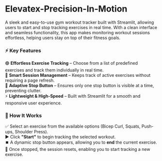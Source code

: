 # Elevatex-Precision-In-Motion

A sleek and easy-to-use gym workout tracker built with Streamlit, allowing users to start and stop tracking exercises in real time. With a clean interface and seamless functionality, this app makes monitoring workout sessions effortless, helping users stay on top of their fitness goals.



### ⚡ Key Features  

🟢 **Effortless Exercise Tracking** – Choose from a list of predefined exercises and track them individually in real time.  
🔄 **Smart Session Management** – Keeps track of active exercises without requiring a page refresh.  
🚦 **Adaptive Stop Button** – Ensures only one stop button is visible at a time, preventing clutter.  
⚡ **Lightweight & High-Speed** – Built with Streamlit for a smooth and responsive user experience.  



### 🎯 How It Works  

✅ Select an exercise from the available options (Bicep Curl, Squats, Push-ups, Shoulder Press).  
▶️ Click **"Start"** to begin tracking the selected workout.  
⏹️ A dynamic stop button appears, allowing you to **end** the current exercise.  
🔄 Once stopped, the session resets, enabling you to start tracking a new exercise.
